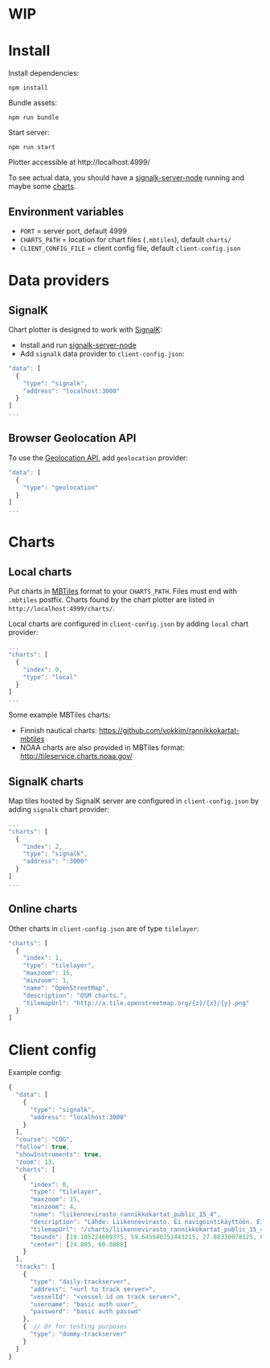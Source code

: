 # WIP

# Install

Install dependencies:

  `npm install`

Bundle assets:

  `npm run bundle`

Start server:

  `npm run start`

Plotter accessible at http://localhost:4999/

To see actual data, you should have a [signalk-server-node](https://github.com/SignalK/signalk-server-node)
running and maybe some [charts](https://github.com/vokkim/tuktuk-chart-plotter#charts).

## Environment variables

- `PORT` = server port, default 4999
- `CHARTS_PATH` = location for chart files (`.mbtiles`), default `charts/`
- `CLIENT_CONFIG_FILE` = client config file, default `client-config.json`

# Data providers

## SignalK

Chart plotter is designed to work with [SignalK](http://signalk.org/):

- Install and run [signalk-server-node](https://github.com/SignalK/signalk-server-node)
- Add `signalk` data provider to `client-config.json`:
``` javascript
"data": [
  {
    "type": "signalk",
    "address": "localhost:3000"
  }
]
...
```

## Browser Geolocation API

To use the [Geolocation API](https://developer.mozilla.org/en-US/docs/Web/API/Geolocation), add `geolocation` provider:
``` javascript
"data": [
  {
    "type": "geolocation"
  }
]
...
```


# Charts

## Local charts

Put charts in [MBTiles](https://github.com/mapbox/mbtiles-spec) format to your `CHARTS_PATH`.
Files must end with `.mbtiles` postfix. Charts found by the chart plotter are listed in `http://localhost:4999/charts/`.

Local charts are configured in `client-config.json` by adding `local` chart provider:
``` javascript
...
"charts": [
  {
    "index": 0,
    "type": "local"
  }
]
...
```

Some example MBTiles charts:

- Finnish nautical charts: https://github.com/vokkim/rannikkokartat-mbtiles
- NOAA charts are also provided in MBTiles format: http://tileservice.charts.noaa.gov/

## SignalK charts

Map tiles hosted by SignalK server are configured in `client-config.json` by adding `signalk` chart provider:
``` javascript
...
"charts": [
  {
    "index": 2,
    "type": "signalk",
    "address": ":3000"
  }
]
...
```

## Online charts

Other charts in `client-config.json` are of type `tilelayer`:
``` javascript
"charts": [
  {
    "index": 1,
    "type": "tilelayer",
    "maxzoom": 15,
    "minzoom": 1,
    "name": "OpenStreetMap",
    "description": "OSM charts.",
    "tilemapUrl": "http://a.tile.openstreetmap.org/{z}/{x}/{y}.png"
  }
]
```

# Client config

Example config:
``` javascript
{
  "data": [
    {
      "type": "signalk",
      "address": "localhost:3000"
    }
  ],
  "course": "COG",
  "follow": true,
  "showInstruments": true,
  "zoom": 13,
  "charts": [
    {
      "index": 0,
      "type": "tilelayer",
      "maxzoom": 15,
      "minzoom": 4,
      "name": "liikennevirasto_rannikkokartat_public_15_4",
      "description": "Lähde: Liikennevirasto. Ei navigointikäyttöön. Ei täytä virallisen merikartan vaatimuksia.",
      "tilemapUrl": "/charts/liikennevirasto_rannikkokartat_public_15_4/{z}/{x}/{y}",
      "bounds": [19.105224609375, 59.645540251443215, 27.88330078125, 65.84776766596988],
      "center": [24.805, 60.0888]
    }
  ],
  "tracks": [
    {
      "type": "daily-trackserver",
      "address": "<url to track server>",
      "vesselId": "<vessel id on track server>",
      "username": "basic auth user",
      "password": "basic auth passwd"
    },
    {  // Or for testing purposes
      "type": "dummy-trackserver"
    }
  ]
}
```
